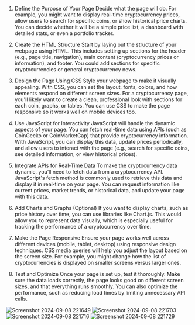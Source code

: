 1. Define the Purpose of Your Page
Decide what the page will do. For example, you might want to display real-time cryptocurrency prices, allow users to search for specific coins, or show historical price charts. You can decide whether it will be a simple price list, a dashboard with detailed stats, or even a portfolio tracker.

2. Create the HTML Structure
Start by laying out the structure of your webpage using HTML. This includes setting up sections for the header (e.g., page title, navigation), main content (cryptocurrency prices or information), and footer. You could add sections for specific cryptocurrencies or general cryptocurrency news.

3. Design the Page Using CSS
Style your webpage to make it visually appealing. With CSS, you can set the layout, fonts, colors, and how elements respond on different screen sizes. For a cryptocurrency page, you'll likely want to create a clean, professional look with sections for each coin, graphs, or tables. You can use CSS to make the page responsive so it works well on mobile devices too.

4. Use JavaScript for Interactivity
JavaScript will handle the dynamic aspects of your page. You can fetch real-time data using APIs (such as CoinGecko or CoinMarketCap) that provide cryptocurrency information. With JavaScript, you can display this data, update prices periodically, and allow users to interact with the page (e.g., search for specific coins, see detailed information, or view historical prices).

5. Integrate APIs for Real-Time Data
To make the cryptocurrency data dynamic, you’ll need to fetch data from a cryptocurrency API. JavaScript's fetch method is commonly used to retrieve this data and display it in real-time on your page. You can request information like current prices, market trends, or historical data, and update your page with this data.

6. Add Charts and Graphs (Optional)
If you want to display charts, such as price history over time, you can use libraries like Chart.js. This would allow you to represent data visually, which is especially useful for tracking the performance of a cryptocurrency over time.

7. Make the Page Responsive
Ensure your page works well across different devices (mobile, tablet, desktop) using responsive design techniques. CSS media queries will help you adjust the layout based on the screen size. For example, you might change how the list of cryptocurrencies is displayed on smaller screens versus larger ones.

8. Test and Optimize
Once your page is set up, test it thoroughly. Make sure the data loads correctly, the page looks good on different screen sizes, and that everything runs smoothly. You can also optimize the performance, such as reducing load times by limiting unnecessary API calls.

![Screenshot 2024-09-08 221649](https://github.com/user-attachments/assets/9d31f304-8b16-443b-9842-846db59e64dd)
![Screenshot 2024-09-08 221703](https://github.com/user-attachments/assets/e52873f3-c3bd-46aa-abcf-7ece20212954)
![Screenshot 2024-09-08 221716](https://github.com/user-attachments/assets/b0f56665-ccde-4e7f-9468-43ba3c4161af)
![Screenshot 2024-09-08 221729](https://github.com/user-attachments/assets/7276a70f-5703-4a91-87b3-e167bdd10752)
